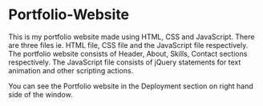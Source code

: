 # Portfolio-Website

This is my portfolio website made using HTML, CSS and JavaScript. There are three files ie. HTML file, CSS file and the JavaScript file respectively. The portfolio website consists of Header, About, Skills, Contact sections respectively. The JavaScript file consists of jQuery statements for text animation and other scripting actions.

You can see the Portfolio website in the Deployment section on right hand side of the window.
